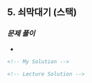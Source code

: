 ## 5. 쇠막대기 (스택)

### _문제 풀이_

-

```html
<!-- My Solution -->
```

```html
<!-- Lecture Solution -->
```
